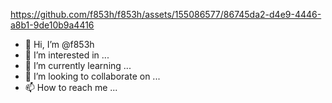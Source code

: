 

https://github.com/f853h/f853h/assets/155086577/86745da2-d4e9-4446-a8b1-9de10b9a4416

- 👋 Hi, I’m @f853h
- 👀 I’m interested in ...
- 🌱 I’m currently learning ...
- 💞️ I’m looking to collaborate on ...
- 📫 How to reach me ...

<!---
f853h/f853h is a ✨ special ✨ repository because its `README.md` (this file) appears on your GitHub profile.
You can click the Preview link to take a look at your changes.
--->
